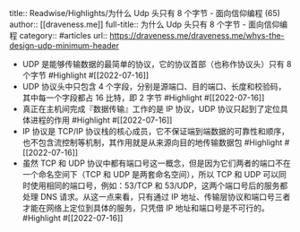 title:: Readwise/Highlights/为什么 Udp 头只有 8 个字节 - 面向信仰编程 (65)
author:: [[draveness.me]]
full-title:: 为什么 Udp 头只有 8 个字节 - 面向信仰编程
category:: #articles
url:: https://draveness.me/draveness.me/whys-the-design-udp-minimum-header

- UDP 是能够传输数据的最简单的协议，它的协议首部（也称作协议头）只有 8 个字节 #Highlight #[[2022-07-16]]
- UDP 协议头中只包含 4 个字段，分别是源端口、目的端口、长度和校验码，其中每一个字段都占 16 比特，即 2 字节 #Highlight #[[2022-07-16]]
- 真正在主机间完成『数据传输』工作的是 IP 协议，UDP 协议只起到了定位具体进程的作用 #Highlight #[[2022-07-16]]
- IP 协议是 TCP/IP 协议栈的核心成员，它不保证端到端数据的可靠性和顺序，也不包含流控制等机制，其作用就是从来源向目的地传输数据包 #Highlight #[[2022-07-16]]
- 虽然 TCP 和 UDP 协议中都有端口号这一概念，但是因为它们两者的端口不在一个命名空间下（TCP 和 UDP 是两套命名空间），所以 TCP 和 UDP 可以同时使用相同的端口号，例如：53/TCP 和 53/UDP，这两个端口号后的服务都处理 DNS 请求。从这一点来看，只有通过 IP 地址、传输层协议和端口号三者才能在网络上定位到具体的服务，只凭借 IP 地址和端口号是不可行的。 #Highlight #[[2022-07-16]]
